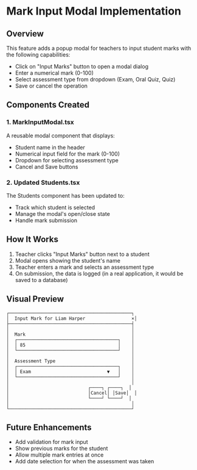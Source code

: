 # Mark Input Modal Implementation

## Overview

This feature adds a popup modal for teachers to input student marks with the following capabilities:

- Click on "Input Marks" button to open a modal dialog
- Enter a numerical mark (0-100)
- Select assessment type from dropdown (Exam, Oral Quiz, Quiz)
- Save or cancel the operation

## Components Created

### 1. MarkInputModal.tsx

A reusable modal component that displays:
- Student name in the header
- Numerical input field for the mark (0-100)
- Dropdown for selecting assessment type
- Cancel and Save buttons

### 2. Updated Students.tsx

The Students component has been updated to:
- Track which student is selected
- Manage the modal's open/close state
- Handle mark submission

## How It Works

1. Teacher clicks "Input Marks" button next to a student
2. Modal opens showing the student's name
3. Teacher enters a mark and selects an assessment type
4. On submission, the data is logged (in a real application, it would be saved to a database)

## Visual Preview

```
┌─────────────────────────────────────────────┐
│  Input Mark for Liam Harper                 ×│
├─────────────────────────────────────────────┤
│                                             │
│  Mark                                       │
│  ┌─────────────────────────────────────┐    │
│  │ 85                                  │    │
│  └─────────────────────────────────────┘    │
│                                             │
│  Assessment Type                            │
│  ┌─────────────────────────────────────┐    │
│  │ Exam                            ▼   │    │
│  └─────────────────────────────────────┘    │
│                                             │
│                             ┌────┐ ┌────┐  │
│                             │Cancel│ │Save│  │
│                             └────┘ └────┘  │
│                                             │
└─────────────────────────────────────────────┘
```

## Future Enhancements

- Add validation for mark input
- Show previous marks for the student
- Allow multiple mark entries at once
- Add date selection for when the assessment was taken